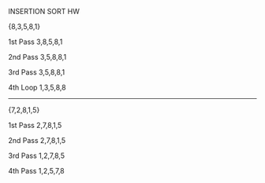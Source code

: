 INSERTION SORT HW

{8,3,5,8,1}

1st Pass
3,8,5,8,1

2nd Pass
3,5,8,8,1

3rd Pass
3,5,8,8,1

4th Loop
1,3,5,8,8


---------

{7,2,8,1,5}

1st Pass
2,7,8,1,5

2nd Pass
2,7,8,1,5

3rd Pass
1,2,7,8,5

4th Pass
1,2,5,7,8

